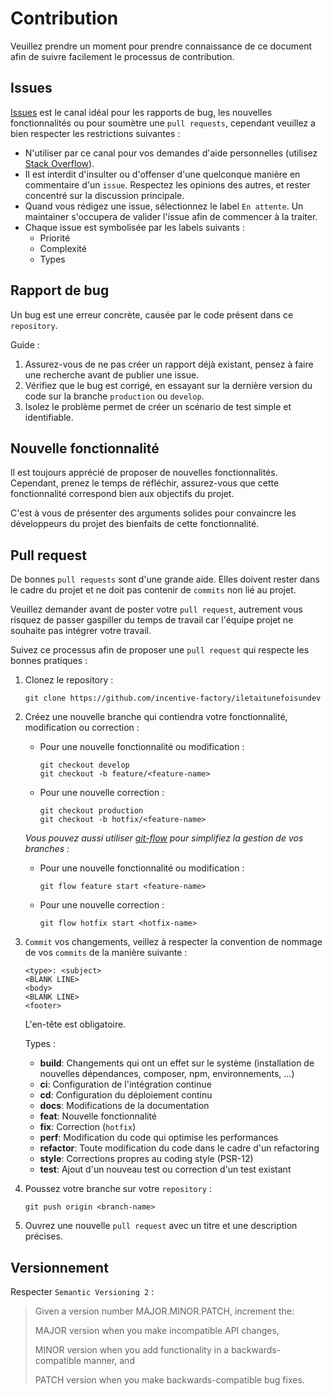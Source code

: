 # Contribution

Veuillez prendre un moment pour prendre connaissance de ce document afin de suivre facilement le processus de contribution.

## Issues
[Issues](https://github.com/incentive-factory/iletaitunefoisundev/issues) est le canal idéal pour les rapports de bug, les nouvelles fonctionnalités ou pour soumètre une `pull requests`, cependant veuillez a bien respecter les restrictions suivantes :
* N'utiliser par ce canal pour vos demandes d'aide personnelles (utilisez [Stack Overflow](http://stackoverflow.com/)).
* Il est interdit d'insulter ou d'offenser d'une quelconque manière en commentaire d'un `issue`. Respectez les opinions des autres, et rester concentré sur la discussion principale.
* Quand vous rédigez une issue, sélectionnez le label `En attente`. Un maintainer s'occupera de valider l'issue afin de commencer à la traiter.
* Chaque issue est symbolisée par les labels suivants :
   * Priorité
   * Complexité
   * Types
## Rapport de bug
Un bug est une erreur concrète, causée par le code présent dans ce `repository`.

Guide :
1. Assurez-vous de ne pas créer un rapport déjà existant, pensez à faire une recherche avant de publier une issue.
2. Vérifiez que le bug est corrigé, en essayant sur la dernière version du code sur la branche `production` ou `develop`.
3. Isolez le problème permet de créer un scénario de test simple et identifiable.

## Nouvelle fonctionnalité
Il est toujours apprécié de proposer de nouvelles fonctionnalités. Cependant, prenez le temps de réfléchir, assurez-vous que cette fonctionnalité correspond bien aux objectifs du projet.

C'est à vous de présenter des arguments solides pour convaincre les développeurs du projet des bienfaits de cette fonctionnalité.

## Pull request
De bonnes `pull requests` sont d'une grande aide. Elles doivent rester dans le cadre du projet et ne doit pas contenir de `commits` non lié au projet.

Veuillez demander avant de poster votre `pull request`, autrement vous risquez de passer gaspiller du temps de travail car l'équipe projet ne souhaite pas intégrer votre travail.

Suivez ce processus afin de proposer une `pull request` qui respecte les bonnes pratiques :
1. Clonez le repository :
    ```
    git clone https://github.com/incentive-factory/iletaitunefoisundev
    ```
2. Créez une nouvelle branche qui contiendra votre fonctionnalité, modification ou correction :
    * Pour une nouvelle fonctionnalité ou modification :
        ```
        git checkout develop
        git checkout -b feature/<feature-name>
        ```
    * Pour une nouvelle correction :
        ```
        git checkout production
        git checkout -b hotfix/<feature-name>
        ```
   *Vous pouvez aussi utiliser [git-flow](https://danielkummer.github.io/git-flow-cheatsheet/index.fr_FR.html) pour simplifiez la gestion de vos branches :*
    * Pour une nouvelle fonctionnalité ou modification :
        ```
        git flow feature start <feature-name>
        ```
    * Pour une nouvelle correction :
        ```
        git flow hotfix start <hotfix-name>
        ```
3. `Commit` vos changements, veillez à respecter la convention de nommage de vos `commits` de la manière suivante :
    ```
    <type>: <subject>
    <BLANK LINE>
    <body>
    <BLANK LINE>
    <footer>
    ```
   L'en-tête est obligatoire.

   Types :
    * **build**: Changements qui ont un effet sur le système (installation de nouvelles dépendances, composer, npm, environnements, ...)
    * **ci**: Configuration de l'intégration continue
    * **cd**: Configuration du déploiement continu
    * **docs**: Modifications de la documentation
    * **feat**: Nouvelle fonctionnalité
    * **fix**: Correction (`hotfix`)
    * **perf**: Modification du code qui optimise les performances
    * **refactor**: Toute modification du code dans le cadre d'un refactoring
    * **style**: Corrections propres au coding style (PSR-12)
    * **test**: Ajout d'un nouveau test ou correction d'un test existant

5. Poussez votre branche sur votre `repository` :
    ```
    git push origin <branch-name> 
    ```
6. Ouvrez une nouvelle `pull request` avec un titre et une description précises.

## Versionnement
Respecter `Semantic Versioning 2` :
> Given a version number MAJOR.MINOR.PATCH, increment the:
>
> MAJOR version when you make incompatible API changes,
>
> MINOR version when you add functionality in a backwards-compatible manner, and
>
> PATCH version when you make backwards-compatible bug fixes.
